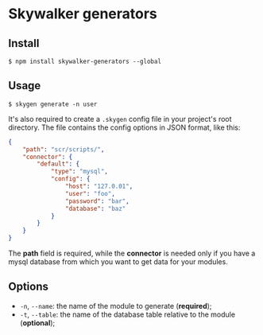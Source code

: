 # Skywalker generators

## Install

```
$ npm install skywalker-generators --global
```

## Usage

```
$ skygen generate -n user
```

It's also required to create a `.skygen` config file in your project's root directory. The file contains the config options in JSON format, like this:

```json
{
	"path": "scr/scripts/",
	"connector": {
		"default": {
			"type": "mysql",
			"config": {
				"host": "127.0.01",
				"user": "foo",
				"password": "bar",
				"database": "baz"
			}
		}
	}
}
```

The **path** field is required, while the **connector** is needed only if you have a mysql database from which you want to get data for your modules.

## Options

* `-n`, `--name`: the name of the module to generate (**required**);
* `-t`, `--table`: the name of the database table relative to the module (**optional**);
